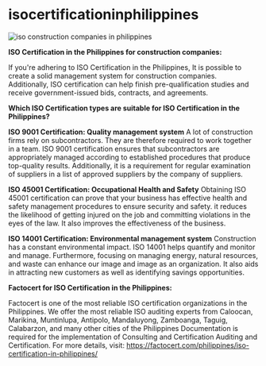 # isocertificationinphilippines

![iso construction companies in philippines](https://user-images.githubusercontent.com/89084770/136023977-821c5419-c51f-41ef-8aab-c358301beda6.png)

**ISO Certification in the Philippines for construction companies:**

If you're adhering to ISO Certification in the Philippines, It is possible to create a solid management system for construction companies. Additionally, ISO certification can help finish pre-qualification studies and receive government-issued bids, contracts, and agreements.

**Which ISO Certification types are suitable for ISO Certification in the Philippines?**

**ISO 9001 Certification: Quality management system**
A lot of construction firms rely on subcontractors. They are therefore required to work together in a team. ISO 9001 certification ensures that subcontractors are appropriately managed according to established procedures that produce top-quality results. Additionally, it is a requirement for regular examination of suppliers in a list of approved suppliers by the company of suppliers.

**ISO 45001 Certification: Occupational Health and Safety**
Obtaining ISO 45001 certification can prove that your business has effective health and safety management procedures to ensure security and safety. it reduces the likelihood of getting injured on the job and committing violations in the eyes of the law. It also improves the effectiveness of the business.

**ISO 14001 Certification: Environmental management system**
Construction has a constant environmental impact. ISO 14001 helps quantify and monitor and manage. Furthermore, focusing on managing energy, natural resources, and waste can enhance our image and image as an organization. It also aids in attracting new customers as well as identifying savings opportunities.

**Factocert for ISO Certification in the Philippines:**

Factocert is one of the most reliable ISO certification organizations in the Philippines. We offer the most reliable ISO auditing experts from Caloocan, Marikina, Muntinlupa, Antipolo, Mandaluyong, Zamboanga, Taguig, Calabarzon, and many other cities of the Philippines Documentation is required for the implementation of Consulting and Certification Auditing and Certification. For more details, visit: 
<a href="url">https://factocert.com/philippines/iso-certification-in-philippines/
 </a>

